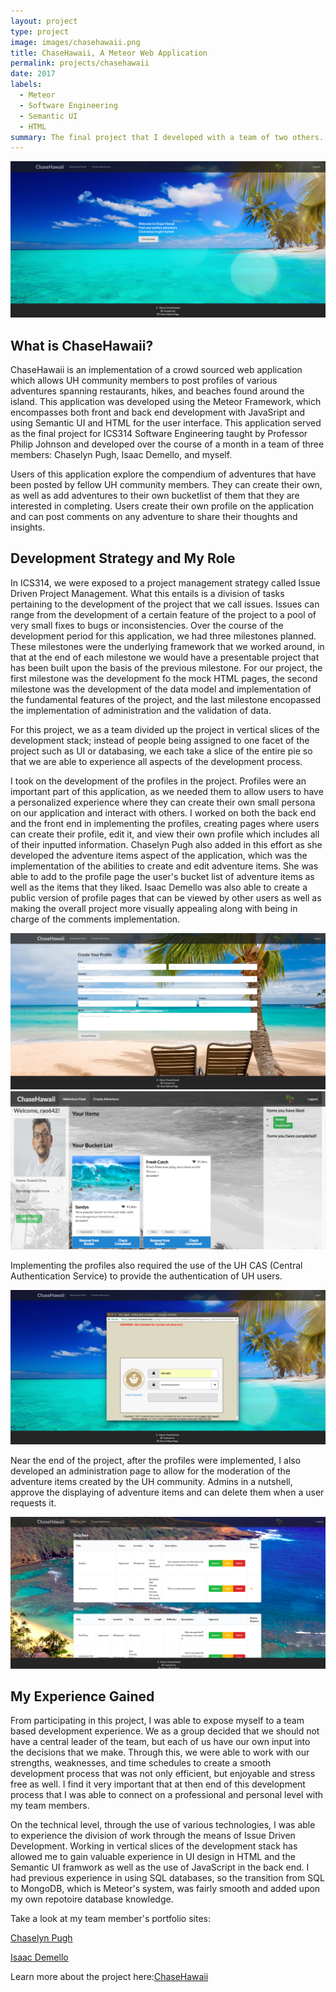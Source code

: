 ```yaml
---
layout: project
type: project
image: images/chasehawaii.png
title: ChaseHawaii, A Meteor Web Application
permalink: projects/chasehawaii
date: 2017
labels:
  - Meteor
  - Software Engineering
  - Semantic UI
  - HTML
summary: The final project that I developed with a team of two others. 
---
```


<img  src="../images/landing.png">

## What is ChaseHawaii? ##

ChaseHawaii is an implementation of a crowd sourced web application which allows UH community members to post profiles of various adventures spanning restaurants, hikes, and beaches found around the island. This application was developed using the Meteor Framework, which encompasses both front and back end development with JavaSript and using Semantic UI and HTML for the user interface. This application served as the final project for ICS314 Software Engineering taught by Professor Philip Johnson and developed over the course of a month in a team of three members: Chaselyn Pugh, Isaac Demello, and myself.

Users of this application explore the compendium of adventures that have been posted by fellow UH community members. They can create their own, as well as add adventures to their own bucketlist of them that they are interested in completing. Users create their own profile on the application and can post comments on any adventure to share their thoughts and insights. 

## Development Strategy and My Role ##

In ICS314, we were exposed to a project management strategy called Issue Driven Project Management. What this entails is a division of tasks pertaining to the development of the project that we call issues. Issues can range from the development of a certain feature of the project to a pool of very small fixes to bugs or inconsistencies. Over the course of the development period for this application, we had three milestones planned. These milestones were the underlying framework that we worked around, in that at the end of each milestone we would have a presentable project that has been built upon the basis of the previous milestone. For our project, the first milestone was the development fo the mock HTML pages, the second milestone was the development of the data model and implementation of the fundamental features of the project, and the last milestone encopassed the implementation of administration and the validation of data. 

For this project, we as a team divided up the project in vertical slices of the development stack; instead of people being assigned to one facet of the project such as UI or databasing, we each take a slice of the entire pie so that we are able to experience all aspects of the development process. 

I took on the development of the profiles in the project. Profiles were an important part of this application, as we needed them to allow users to have a personalized experience where they can create their own small persona on our application and interact with others. I worked on both the back end and the front end in implementing the profiles, creating pages where users can create their profile, edit it, and view their own profile which includes all of their inputted information. Chaselyn Pugh also added in this effort as she developed the adventure items aspect of the application, which was the implementation of the abilities to create and edit adventure items. She was able to add to the profile page the user's bucket list of adventure items as well as the items that they liked. Isaac Demello was also able to create a public version of profile pages that can be viewed by other users as well as making the overall project more visually appealing along with being in charge of the comments implementation. 

<img  src="../images/createprofile.png">

<img  src="../images/profilepage.png">

Implementing the profiles also required the use of the UH CAS (Central Authentication Service) to provide the authentication of UH users. 

<img  src="../images/login.png">

Near the end of the project, after the profiles were implemented, I also developed an administration page to allow for the moderation of the adventure items created by the UH community. Admins in a nutshell, approve the displaying of adventure items and can delete them when a user requests it. 

<img  src="../images/admin.png">

## My Experience Gained ##

From participating in this project, I was able to expose myself to a team based development experience. We as a group decided that we should not have a central leader of the team, but each of us have our own input into the decisions that we make. Through this, we were able to work with our strengths, weaknesses, and time schedules to create a smooth development process that was not only efficient, but enjoyable and stress free as well. I find it very important that at then end of this development process that I was able to connect on a professional and personal level with my team members. 

On the technical level, through the use of various technologies, I was able to experience the division of work through the means of Issue Driven Development. Working in vertical slices of the development stack has allowed me to gain valuable experience in UI design in HTML and the Semantic UI framwork as well as the use of JavaScript in the back end. I had previous experience in using SQL databases, so the transition from SQL to MongoDB, which is Meteor's system, was fairly smooth and added upon my own repotoire database knowledge. 

Take a look at my team member's portfolio sites:

<a href="https://cepugh.github.io">Chaselyn Pugh</a>

<a href="https://idemello.github.io">Isaac Demello</a>

Learn more about the project here:<a href="https://chasehawaii.github.io/"><i class="large github icon "></i>ChaseHawaii</a>